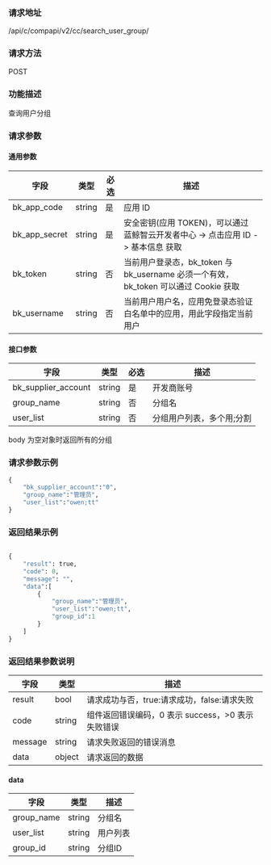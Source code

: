
### 请求地址

/api/c/compapi/v2/cc/search_user_group/



### 请求方法

POST


### 功能描述

查询用户分组

### 请求参数


#### 通用参数

| 字段 | 类型 | 必选 |  描述 |
|-----------|------------|--------|------------|
| bk_app_code  |  string    | 是 | 应用 ID     |
| bk_app_secret|  string    | 是 | 安全密钥(应用 TOKEN)，可以通过 蓝鲸智云开发者中心 -&gt; 点击应用 ID -&gt; 基本信息 获取 |
| bk_token     |  string    | 否 | 当前用户登录态，bk_token 与 bk_username 必须一个有效，bk_token 可以通过 Cookie 获取 |
| bk_username  |  string    | 否 | 当前用户用户名，应用免登录态验证白名单中的应用，用此字段指定当前用户 |

#### 接口参数

| 字段                 |  类型      | 必选   |  描述                     |
|----------------------|------------|--------|---------------------------|
| bk_supplier_account  | string     | 是     | 开发商账号                |
| group_name           | string     | 否     | 分组名                    |
| user_list            | string     | 否     | 分组用户列表，多个用;分割 |

body 为空对象时返回所有的分组

### 请求参数示例

```python
{
    "bk_supplier_account":"0",
    "group_name":"管理员",
    "user_list":"owen;tt"
}
```

### 返回结果示例

```python

{
    "result": true,
    "code": 0,
    "message": "",
    "data":[
        {
            "group_name":"管理员",
            "user_list":"owen;tt",
            "group_id":1
        }
    ]
}
```

### 返回结果参数说明

| 字段      | 类型      | 描述      |
|-----------|-----------|-----------|
| result    | bool      | 请求成功与否，true:请求成功，false:请求失败 |
| code      | string    | 组件返回错误编码，0 表示 success，>0 表示失败错误 |
| message   | string    | 请求失败返回的错误消息 |
| data      | object    | 请求返回的数据 |

#### data

| 字段          | 类型      | 描述     |
|---------------|-----------|----------|
| group_name    | string    | 分组名   |
| user_list     | string    | 用户列表 |
| group_id      | string    | 分组ID   |
